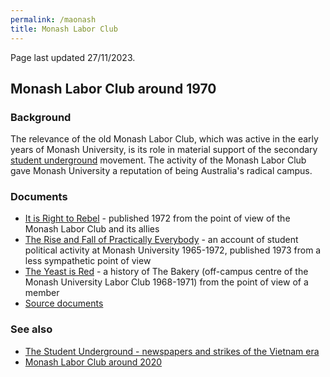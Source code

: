 ```yaml
---
permalink: /maonash
title: Monash Labor Club
---
```


Page last updated 27/11/2023.

## Monash Labor Club around 1970

### Background

The relevance of the old Monash Labor Club, which was active in the early years of Monash University, is its role in material support of the secondary [student underground](/underground) movement. The activity of the Monash Labor Club gave Monash University a reputation of being Australia's radical campus.

### Documents

- [It is Right to Rebel](https://archive.org/details/it-is-right-to-rebel-1972) - published 1972 from the point of view of the Monash Labor Club and its allies
- [The Rise and Fall of Practically Everybody](https://trove.nla.gov.au/work/21510759) - an account of student political activity at Monash University 1965-1972, published 1973 from a less sympathetic point of view
- [The Yeast is Red](https://labourhistorymelbourne.org/wp-content/uploads/2019/09/Ken-Mansell-The-Yeast-is-Red.pdf) - a history of The Bakery (off-campus centre of the Monash University Labor Club 1968-1971) from the point of view of a member
- [Source documents](https://www.reasoninrevolt.net.au/biogs/E000612b.htm)

### See also

- [The Student Underground - newspapers and strikes of the Vietnam era](/underground)
- [Monash Labor Club around 2020](/monash)
